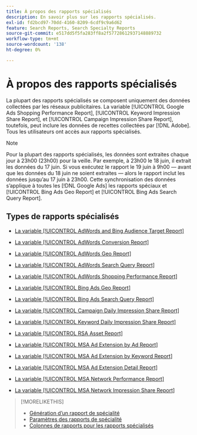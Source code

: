 ```yaml
---
title: À propos des rapports spécialisés
description: En savoir plus sur les rapports spécialisés.
exl-id: fd2bcd97-70dd-4160-8209-6cdf9c9a6d62
feature: Search Reports, Search Specialty Reports
source-git-commit: e517dd5f5fa283ff8a2f57728612937148889732
workflow-type: tm+mt
source-wordcount: '138'
ht-degree: 0%

---
```


# À propos des rapports spécialisés

La plupart des rapports spécialisés se composent uniquement des données collectées par les réseaux publicitaires. La variable [!UICONTROL Google Ads Shopping Performance Report], [!UICONTROL Keyword Impression Share Report], et [!UICONTROL Campaign Impression Share Report], toutefois, peut inclure les données de recettes collectées par [!DNL Adobe]. Tous les utilisateurs ont accès aux rapports spécialisés.

>[!NOTE]
>
>Pour la plupart des rapports spécialisés, les données sont extraites chaque jour à 23h00 (23h00) pour la veille. Par exemple, à 23h00 le 18 juin, il extrait les données du 17 juin. Si vous exécutez le rapport le 19 juin à 9h00 — avant que les données du 18 juin ne soient extraites — alors le rapport inclut les données jusqu’au 17 juin à 23h00. Cette synchronisation des données s’applique à toutes les [!DNL Google Ads] les rapports spéciaux et [!UICONTROL Bing Ads Geo Report] et [!UICONTROL Bing Ads Search Query Report].

## Types de rapports spécialisés

* [La variable [!UICONTROL AdWords and Bing Audience Target Report]](/help/search-social-commerce/reports/management/specialty/adwords-bing-audience-target-report.md)

* [La variable [!UICONTROL AdWords Conversion Report]](/help/search-social-commerce/reports/management/specialty/adwords-conversion-report.md)

* [La variable [!UICONTROL AdWords Geo Report]](/help/search-social-commerce/reports/management/specialty/adwords-geo-report.md)

* [La variable [!UICONTROL AdWords Search Query Report]](/help/search-social-commerce/reports/management/specialty/adwords-search-query-report.md)

* [La variable [!UICONTROL AdWords Shopping Performance Report]](/help/search-social-commerce/reports/management/specialty/adwords-shopping-performance-report.md)

* [La variable [!UICONTROL Bing Ads Geo Report]](/help/search-social-commerce/reports/management/specialty/bing-ads-geo-report.md)

* [La variable [!UICONTROL Bing Ads Search Query Report]](/help/search-social-commerce/reports/management/specialty/bing-ads-search-query-report.md)

* [La variable [!UICONTROL Campaign Daily Impression Share Report]](/help/search-social-commerce/reports/management/specialty/campaign-daily-impression-share-report.md)

* [La variable [!UICONTROL Keyword Daily Impression Share Report]](/help/search-social-commerce/reports/management/specialty/keyword-daily-impression-share-report.md)

* [La variable [!UICONTROL RSA Asset Report]](/help/search-social-commerce/reports/management/specialty/rsa-asset-report.md)

* [La variable [!UICONTROL MSA Ad Extension by Ad Report]](msa-ad-extension-detail-report.md)

* [La variable [!UICONTROL MSA Ad Extension by Keyword Report]](msa-ad-extension-by-keyword-report.md)

* [La variable [!UICONTROL MSA Ad Extension Detail Report]](msa-ad-extension-by-ad-report.md)

* [La variable [!UICONTROL MSA Network Performance Report]](msa-network-performance-report.md)

* [La variable [!UICONTROL MSA Network Impression Share Report]](msa-network-impression-share-report.md)

>[!MORELIKETHIS]
>
>* [Génération d’un rapport de spécialité](/help/search-social-commerce/reports/management/specialty/specialty-report-generate.md)
>* [Paramètres des rapports de spécialité](/help/search-social-commerce/reports/management/specialty/specialty-report-settings.md)
>* [Colonnes de rapports pour les rapports spécialisés](/help/search-social-commerce/reports/management/specialty/specialty-report-columns.md)
